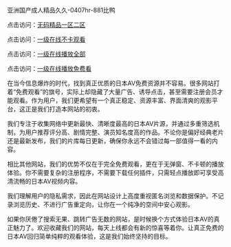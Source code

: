 亚洲国产成人精品久久-0407hr-881比鸭


点击访问：<a href="https://rtj-3zo.pages.dev/">无码精品一区二区</a>

点击访问：<a href="https://gfd-5xg.pages.dev/">一级在线不卡观看</a>

点击访问：<a href="https://bsdf-5f5.pages.dev/">一级在线播放全部</a>

点击访问：<a href="https://fdhf-454.pages.dev/">一级在线播放免费看</a>


在当今信息爆炸的时代，找到真正优质的日本AV免费资源并不容易。很多网站打着“免费观看”的旗号，实际上却隐藏了大量广告、诱导点击，甚至需要注册会员才能观看。作为用户，我们更希望有一个真正稳定、资源丰富、界面清爽的观影平台，这正是我们打造本网站的初衷。

我们专注于收集网络中更新最快、清晰度最高的日本AV片源，并通过多重筛选机制，为用户推荐评分高、剧情完整、演员知名度高的作品。不论你是偏好经典老片还是最新发布，我们的片库每日更新，确保你永远不会错过每一部值得一看的内容。

相比其他网站，我们的优势不仅在于完全免费观看，更在于无弹窗、不卡顿的播放体验。你不需要复杂的注册程序，不需要下载任何插件，只需轻点播放即可享受高清流畅的日本AV视频内容。

我们理解用户的隐私需求，因此在网站设计上高度重视匿名浏览和数据保护。不记录浏览历史、不进行广告重定向，让你在一个纯净的空间中安心观影。

如果你厌倦了搜索无果、跳转广告无数的网站，是时候换个方式体验日本AV的真正魅力了。欢迎收藏我们的网站，每天上线都会有新的惊喜等着你。让真正免费的日本AV回归简单纯粹的观看体验，这是我们始终坚持的目标。


<span style="display:none;">[Canonical link]( https://github.com/vl20250704/525254 ）</span>
